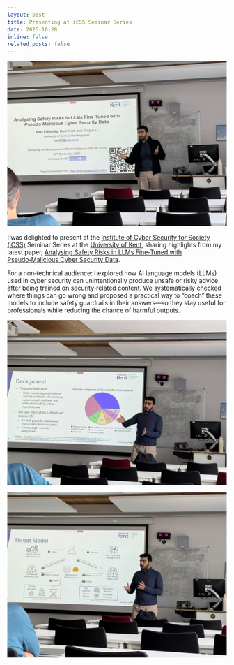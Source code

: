 ```yaml
---
layout: post
title: Presenting at iCSS Seminar Series
date: 2025-10-28
inline: false
related_posts: false
---
```




<p align="center">
  <img src="/assets/img/icss2.jpeg" alt="iCSS Presentation" style="max-width: 100%; height: auto;" />
</p>

I was delighted to present at the [Institute of Cyber Security for Society (iCSS)](https://research.kent.ac.uk/cyber/) Seminar Series at the [University of Kent](https://www.kent.ac.uk/), sharing highlights from my latest paper, <a href="/assets/pdf/analysing_llm_risks_paper.pdf" target="_blank" rel="noopener noreferrer">Analysing Safety Risks in LLMs Fine‑Tuned with Pseudo‑Malicious Cyber Security Data</a>.

For a non‑technical audience: I explored how AI language models (LLMs) used in cyber security can unintentionally produce unsafe or risky advice after being trained on security‑related content. We systematically checked where things can go wrong and proposed a practical way to “coach” these models to include safety guardrails in their answers—so they stay useful for professionals while reducing the chance of harmful outputs.

<p align="center">
  <img src="/assets/img/icss3.jpeg" alt="iCSS Presentation" style="max-width: 100%; height: auto;" />
</p>

<p align="center">
  <img src="/assets/img/icss4.jpeg" alt="iCSS Presentation" style="max-width: 100%; height: auto;" />
</p>
